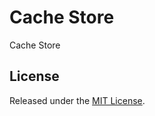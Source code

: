 # Cache Store

Cache Store

## License

Released under the [MIT License](http://opensource.org/licenses/MIT).
